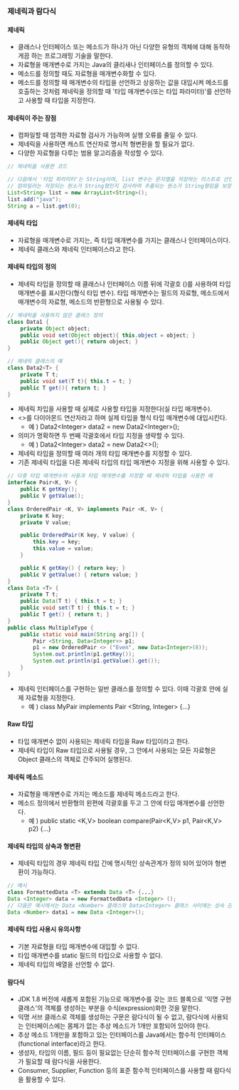 ### 제네릭과 람다식

#### 제네릭

- 클래스나 인터페이스 또는 메소드가 하나가 아닌 다양한 유형의 객체에 대해 동작하게끔 하는 프로그래밍 기술을 말한다.
- 자료형을 매개변수로 가지는 Java의 클리새나 인터페이스를 정의할 수 있다.
- 메소드를 정의할 때도 자료형을 매개변수화할 수 있다.
- 메소드를 정의할 때 매개변수의 타입을 선언하고 상응하는 값을 대입시켜 메소드를 호출하는 것처럼 제네릭을 정의할 때 '타입 매개변수(또는 타입 파라미터)'를 선언하고 사용할 때 타입을 지정한다.

#### 제네릭이 주는 장점

- 컴파일할 때 엄격한 자료형 검사가 가능하며 실행 오류를 줄일 수 있다.
- 제네릭을 사용하면 캐스트 연산자로 명시적 형변환을 할 필요가 없다.
- 다양한 자료형을 다루는 범용 알고리즘을 작성할 수 있다.

```java
// 제네릭을 사용한 코드

// 다음에서 '타입 파라미터'는 String이며, list 변수는 문자열을 저장하는 리스트로 선언되었다.
// 컴파일러는 저장되는 원소가 String형인지 검사하며 추출되는 원소가 String형임을 보장한다.
List<String> list = new ArrayList<String>();
list.add("java");
String a = list.get(0);
```

#### 제네릭 타입

- 자료형을 매개변수로 가지는, 즉 타입 매개변수를 가지는 클래스나 인터페이스이다.
- 제네릭 클래스와 제네릭 인터페이스라고 한다.

#### 제네릭 타입의 정의

- 제네릭 타입을 정의할 때 클래스나 인터페이스 이름 뒤에 각괄호 ()를 사용하여 타입 매개변수를 표시한다(형식 타입 변수). 타입 매개변수는 필드의 자료형, 메소드에서 매개변수의 자료형, 메소드의 반환형으로 사용될 수 있다.

```java
// 제네릭을 사용하지 않은 클래스 정의
class Data1 {
    private Object object;
    public void set(Object object){ this.object = object; }
    public Object get(){ return object; }
}
```

```java
// 제네릭 클래스의 예
class Data2<T> {
    private T t;
    public void set(T t){ this.t = t; }
    public T get(){ return t; }
}
```

- 제네릭 차입을 사용할 때 실제로 사용할 타입을 지정한다(실 타입 매개변수).
- <>를 다이아몬드 연산자라고 하며 실제 타입을 형식 타입 매개변수에 대입시킨다.
  - 예 ) Data2\<Integer\> data2 = new Data2\<Integer\>();
- 의미가 명확하면 두 번째 각괄호에서 타입 지정을 생략할 수 있다.
  - 예 ) Data2\<Integer\> data2 = new Data2\<\>();
- 제네릭 타입을 정의할 때 여러 개의 타입 매개변수를 지정할 수 있다.
- 기존 제네릭 타입을 다른 제네릭 타입의 타입 매개변수 지정을 위해 사용할 수 있다.

```java
// 다중 타입 매개변수의 사용과 타입 매개변수를 지정할 때 제네릭 타입을 사용한 예
interface Pair<K, V> {
    public K getKey();
    public V getValue();
}
class OrderedPair <K, V> implements Pair <K, V> {
    private K key;
    private V value;

    public OrderedPair(K key, V value) {
        this.key = key;
        this.value = value;
    }

    public K getKey() { return key; }
    public V getValue() { return value; }
}
class Data <T> {
    private T t;
    public Data(T t) { this.t = t; }
    public void set(T t) { this.t = t; }
    public T get() { return t; }
}
public class MultipleType {
    public static void main(String arg[]) {
        Pair <String, Data<Integer>> p1;
        p1 = new OrderedPair <> ("Even", new Data<Integer>(8));
        System.out.println(p1.getKey());
        System.out.println(p1.getValue().get());
    }
}
```

- 제네릭 인터페이스를 구현하는 일반 클래스를 정의할 수 있다. 이때 각괄호 안에 실제 자료형을 지정한다.
  - 예 ) class MyPair implements Pair \<String, Integer\> {...}

#### Raw 타입

- 타입 매개변수 없이 사용되는 제네릭 타입을 Raw 타입이라고 한다.
- 제네릭 타입이 Raw 타입으로 사용될 경우, 그 안에서 사용되는 모든 자료형은 Object 클래스의 객체로 간주되어 실행된다.

#### 제네릭 메소드

- 자료형을 매개변수로 가지는 메소드를 제네릭 메소드라고 한다.
- 메소드 정의에서 반환형의 왼편에 각괄호를 두고 그 안에 타입 매개변수를 선언한다.
  - 예 ) public static \<K,V\> boolean compare(Pair\<K,V\> p1, Pair\<K,V\> p2) {...}

#### 제네릭 타입의 상속과 형변환

- 제네릭 타입의 경우 제네릭 타입 간에 명시적인 상속관계가 정의 되어 있어야 형변환이 가능하다.

```java
// 예시
class FormattedData <T> extends Data <T> {...}
Data <Integer> data = new FormattedData <Integer> ();
// 다음은 예시에서는 Data <Number> 클래스와 Data<Integer> 클래스 사이에는 상속 관계가 없기 때문에 컴파일 에러가 난다.
Data <Number> data1 = new Data <Integer>();
```

#### 제네릭 타입 사용시 유의사항

- 기본 자료형을 타입 매개변수에 대입할 수 없다.
- 타입 매개변수를 static 필드의 타입으로 사용할 수 없다.
- 제네릭 타입의 배열을 선언할 수 없다.

#### 람다식

- JDK 1.8 버전에 새롭게 포함된 기능으로 매개변수를 갖는 코드 블록으로 '익명 구현 클래스'의 객체를 생성하는 부분을 수식(expression)화한 것을 말한다.
- 익명 서브 클래스로 객체를 생성하는 구문은 람다식이 될 수 없고, 람다식에 사용되는 인터페이스에는 몸체가 없는 추상 메소드가 1개만 포함되어 있어야 한다.
- 추상 메소드 1개만을 포함하고 있는 인터페이스를 Java에서는 함수적 인터페이스(functional interface)라고 한다.
- 생성자, 타입의 이름, 필드 등이 필요없는 단순히 함수적 인터페이스를 구현한 객체가 필요할 때 람다식을 사용한다.
- Consumer, Supplier, Function 등의 표준 함수적 인터페이스를 사용할 때 람다식을 활용할 수 있다.
